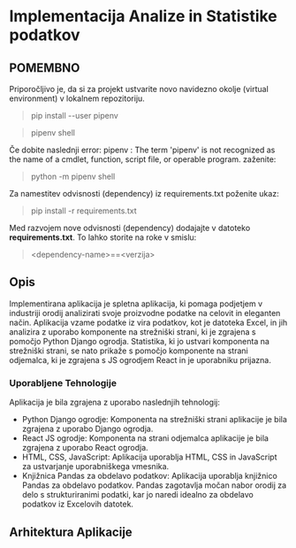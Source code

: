 # Implementacija Analize in Statistike podatkov


## POMEMBNO
Priporočljivo je, da si za projekt ustvarite novo navidezno okolje (virtual environment) v lokalnem repozitoriju.

>pip install --user pipenv

>pipenv shell

Če dobite naslednji error:
pipenv : The term 'pipenv' is not recognized as the name of a cmdlet, function, script file, or operable program.
zaženite: 
>python -m pipenv shell

Za namestitev odvisnosti (dependency) iz requirements.txt poženite ukaz:
>pip install -r requirements.txt

Med razvojem nove odvisnosti (dependency) dodajajte v datoteko **requirements.txt**.
To lahko storite na roke v smislu:
>\<dependency-name>==\<verzija>

## Opis

Implementirana aplikacija je spletna aplikacija, ki pomaga podjetjem v industriji orodij analizirati svoje proizvodne podatke na celovit in eleganten način. Aplikacija vzame podatke iz vira podatkov, kot je datoteka Excel, in jih analizira z uporabo komponente na strežniški strani, ki je zgrajena s pomočjo Python Django ogrodja. Statistika, ki jo ustvari komponenta na strežniški strani, se nato prikaže s pomočjo komponente na strani odjemalca, ki je zgrajena s JS ogrodjem React in je uporabniku prijazna.

### Uporabljene Tehnologije

Aplikacija je bila zgrajena z uporabo naslednjih tehnologij:

- Python Django ogrodje: Komponenta na strežniški strani aplikacije je bila zgrajena z uporabo Django ogrodja.
- React JS ogrodje: Komponenta na strani odjemalca aplikacije je bila zgrajena z uporabo React ogrodja.
- HTML, CSS, JavaScript: Aplikacija uporablja HTML, CSS in JavaScript za ustvarjanje uporabniškega vmesnika.
- Knjižnica Pandas za obdelavo podatkov: Aplikacija uporablja knjižnico Pandas za obdelavo podatkov. Pandas zagotavlja močan nabor orodij za delo s strukturiranimi podatki, kar jo naredi idealno za obdelavo podatkov iz Excelovih datotek.

## Arhitektura Aplikacije
